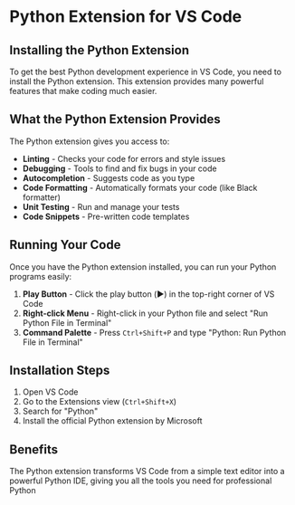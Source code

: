 # Python Extension for VS Code

## Installing the Python Extension

To get the best Python development experience in VS Code, you need to install the Python extension. This extension provides many powerful features that make coding much easier.

## What the Python Extension Provides

The Python extension gives you access to:

- **Linting** - Checks your code for errors and style issues
- **Debugging** - Tools to find and fix bugs in your code
- **Autocompletion** - Suggests code as you type
- **Code Formatting** - Automatically formats your code (like Black formatter)
- **Unit Testing** - Run and manage your tests
- **Code Snippets** - Pre-written code templates

## Running Your Code

Once you have the Python extension installed, you can run your Python programs easily:

1. **Play Button** - Click the play button (▶️) in the top-right corner of VS Code
2. **Right-click Menu** - Right-click in your Python file and select "Run Python File in Terminal"
3. **Command Palette** - Press `Ctrl+Shift+P` and type "Python: Run Python File in Terminal"

## Installation Steps

1. Open VS Code
2. Go to the Extensions view (`Ctrl+Shift+X`)
3. Search for "Python"
4. Install the official Python extension by Microsoft

## Benefits

The Python extension transforms VS Code from a simple text editor into a powerful Python IDE, giving you all the tools you need for professional Python
